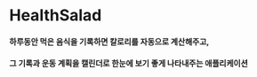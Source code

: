 # HealthSalad

#### 하루동안 먹은 음식을 기록하면 칼로리를 자동으로 계산해주고, 
#### 그 기록과 운동 계획을 캘린더로 한눈에 보기 좋게 나타내주는 애플리케이션
